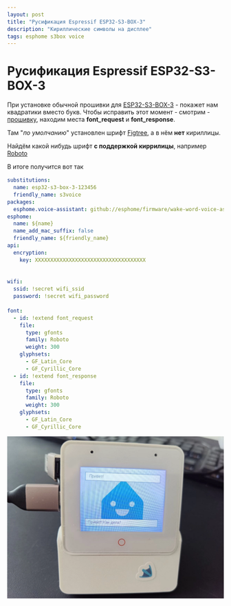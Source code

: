 ```yaml
---
layout: post
title: "Русификация Espressif ESP32-S3-BOX-3"
description: "Кириллические символы на дисплее"
tags: esphome s3box voice
---
```


# Русификация Espressif ESP32-S3-BOX-3

При установке обычной прошивки для [ESP32-S3-BOX-3](https://aliexpress.com/wholesale?SearchText=Espressif+ESP32-S3-BOX-3&g=y&page=1) - покажет нам квадратики вместо букв. Чтобы исправить этот момент - смотрим - [прошивку](https://github.com/search?q=repo%3Aesphome%2Fwake-word-voice-assistants%20font_request&type=code), находим места **font_request** и **font_response**. 

Там "*по умолчанию*" установлен шрифт [Figtree](https://fonts.google.com/specimen/Figtree), а в нём **нет** кириллицы.

Найдём какой нибудь шрифт **с поддержкой киррилицы**, например [Roboto](https://fonts.google.com/specimen/Roboto)

В итоге получится вот так
```yaml
substitutions:
  name: esp32-s3-box-3-123456
  friendly_name: s3voice
packages:
  esphome.voice-assistant: github://esphome/firmware/wake-word-voice-assistant/esp32-s3-box-3.yaml@main
esphome:
  name: ${name}
  name_add_mac_suffix: false
  friendly_name: ${friendly_name}
api:
  encryption:
    key: XXXXXXXXXXXXXXXXXXXXXXXXXXXXXXXXXXXX


wifi:
  ssid: !secret wifi_ssid
  password: !secret wifi_password

font:
  - id: !extend font_request
    file:
      type: gfonts
      family: Roboto
      weight: 300
    glyphsets:
      - GF_Latin_Core
      - GF_Cyrillic_Core
  - id: !extend font_response
    file:
      type: gfonts
      family: Roboto
      weight: 300
    glyphsets:
      - GF_Latin_Core
      - GF_Cyrillic_Core
```
![RUS-ESP32-S3-BOX-3](/assets/blog/esp-s3/RUS-ESP32-S3-BOX-3.webp)